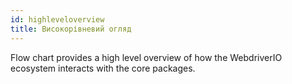 ```yaml
---
id: highleveloverview
title: Високорівневий огляд
---
```


Flow chart provides a high level overview of how the WebdriverIO ecosystem interacts with the core packages.

<CreateFlowcharts id='highleveloverview' />
